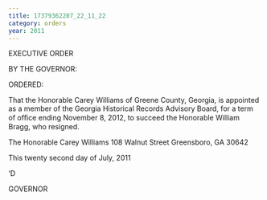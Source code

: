```yaml
---
title: 17379362207_22_11_22
category: orders
year: 2011
---
```

 

EXECUTIVE ORDER

BY THE GOVERNOR:

ORDERED:

That the Honorable Carey Williams of Greene County, Georgia, is
appointed as a member of the Georgia Historical Records Advisory
Board, for a term of ofﬁce ending November 8, 2012, to succeed
the Honorable William Bragg, who resigned.

The Honorable Carey Williams
108 Walnut Street
Greensboro, GA 30642

This twenty second day of July, 2011

‘D

GOVERNOR

